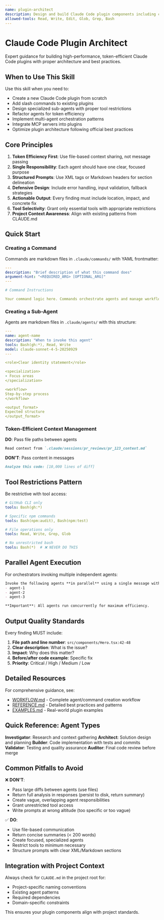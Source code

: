 ```yaml
---
name: plugin-architect
description: Design and build Claude Code plugin components including commands, sub-agents, workflows, and configurations. Use when creating new plugins, adding commands/agents to existing plugins, refactoring plugin components for token efficiency, or architecting multi-agent orchestration patterns.
allowed-tools: Read, Write, Edit, Glob, Grep, Bash
---
```


# Claude Code Plugin Architect

Expert guidance for building high-performance, token-efficient Claude Code plugins with proper architecture and best practices.

## When to Use This Skill

Use this skill when you need to:
- Create a new Claude Code plugin from scratch
- Add slash commands to existing plugins
- Design specialized sub-agents with proper tool restrictions
- Refactor agents for token efficiency
- Implement multi-agent orchestration patterns
- Integrate MCP servers into plugins
- Optimize plugin architecture following official best practices

## Core Principles

1. **Token Efficiency First**: Use file-based context sharing, not message passing
2. **Single Responsibility**: Each agent should have one clear, focused purpose
3. **Structured Prompts**: Use XML tags or Markdown headers for section delineation
4. **Defensive Design**: Include error handling, input validation, fallback strategies
5. **Actionable Output**: Every finding must include location, impact, and concrete fix
6. **Tool Selectivity**: Grant only essential tools with appropriate restrictions
7. **Project Context Awareness**: Align with existing patterns from CLAUDE.md

## Quick Start

### Creating a Command

Commands are markdown files in `.claude/commands/` with YAML frontmatter:

```yaml
---
description: "Brief description of what this command does"
argument-hint: "<REQUIRED_ARG> [OPTIONAL_ARG]"
---

# Command Instructions

Your command logic here. Commands orchestrate agents and manage workflow.
```

### Creating a Sub-Agent

Agents are markdown files in `.claude/agents/` with this structure:

```yaml
---
name: agent-name
description: "When to invoke this agent"
tools: Bash(gh:*), Read, Write
model: claude-sonnet-4-5-20250929
---

<role>Clear identity statement</role>

<specialization>
- Focus areas
</specialization>

<workflow>
Step-by-step process
</workflow>

<output_format>
Expected structure
</output_format>
```

### Token-Efficient Context Management

**DO**: Pass file paths between agents
```markdown
Read context from `.claude/sessions/pr_reviews/pr_123_context.md`
```

**DON'T**: Pass content in messages
```markdown
Analyze this code: [10,000 lines of diff]
```

## Tool Restrictions Pattern

Be restrictive with tool access:

```yaml
# GitHub CLI only
tools: Bash(gh:*)

# Specific npm commands
tools: Bash(npm:audit), Bash(npm:test)

# File operations only
tools: Read, Write, Grep, Glob

# No unrestricted bash
tools: Bash(*)  # ❌ NEVER DO THIS
```

## Parallel Agent Execution

For orchestrators invoking multiple independent agents:

```markdown
Invoke the following agents **in parallel** using a single message with multiple Task tool calls:
- agent-1
- agent-2
- agent-3

**Important**: All agents run concurrently for maximum efficiency.
```

## Output Quality Standards

Every finding MUST include:
1. **File path and line number**: `src/components/Hero.tsx:42-48`
2. **Clear description**: What is the issue?
3. **Impact**: Why does this matter?
4. **Before/after code example**: Specific fix
5. **Priority**: Critical / High / Medium / Low

## Detailed Resources

For comprehensive guidance, see:
- [WORKFLOW.md](WORKFLOW.md) - Complete agent/command creation workflow
- [REFERENCE.md](REFERENCE.md) - Detailed best practices and patterns
- [EXAMPLES.md](EXAMPLES.md) - Real-world plugin examples

## Quick Reference: Agent Types

**Investigator**: Research and context gathering
**Architect**: Solution design and planning
**Builder**: Code implementation with tests and commits
**Validator**: Testing and quality assurance
**Auditor**: Final code review before merge

## Common Pitfalls to Avoid

❌ **DON'T**:
- Pass large diffs between agents (use files)
- Return full analysis in responses (persist to disk, return summary)
- Create vague, overlapping agent responsibilities
- Grant unrestricted tool access
- Write prompts at wrong altitude (too specific or too vague)

✅ **DO**:
- Use file-based communication
- Return concise summaries (< 200 words)
- Create focused, specialized agents
- Restrict tools to minimum necessary
- Structure prompts with clear XML/Markdown sections

## Integration with Project Context

Always check for `CLAUDE.md` in the project root for:
- Project-specific naming conventions
- Existing agent patterns
- Required dependencies
- Domain-specific constraints

This ensures your plugin components align with project standards.
